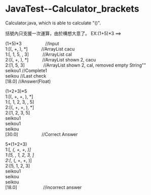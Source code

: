 # JavaTest--Calculator_brackets
Calculator.java, which is able to calculate "()".

括號內只支援一次運算，由於構想大意了。
EX:(1+5)*3  ==> 


(1+5)*3                   //Input     
1:[(, +, ), *]            //ArrayList cacu    
1:[, 1, 5, , 3]           //ArrayList cal     
2:[(, +, ), *]            //ArrayList shown 2, cacu     
2:[1, 5, 3]               //ArrayList shown 2, cal, removed empty String""      
seikou1                   //Complete1     
seikou                    //Last check      
[18.0]                    //Answer(Float)       



(1+2+3)*5     
1:[(, +, +, ), *]       
1:[, 1, 2, 3, , 5]      
2:[(, +, +, ), *]     
2:[1, 2, 3, 5]        
seikou1     
seikou1       
seikou      
[30.0]                     //Correct Answer         


5*(1+2+3)       
1:[*, (, +, +, )]       
1:[5, , 1, 2, 3, ]      
2:[*, (, +, +, )]     
2:[5, 1, 2, 3]        
seikou1     
seikou      
seikou      
[18.0]                       //incorrect answer      

